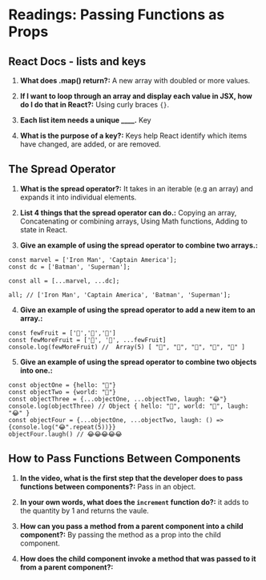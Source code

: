 # Readings: Passing Functions as Props

## React Docs - lists and keys

1. **What does .map() return?:** A new array with doubled or more values.

2. **If I want to loop through an array and display each value in JSX, how do I do that in React?:** Using curly braces `{}`.

3. **Each list item needs a unique ____.** Key

4. **What is the purpose of a key?:** Keys help React identify which items have changed, are added, or are removed.

## The Spread Operator

1. **What is the spread operator?:** It takes in an iterable (e.g an array) and expands it into individual elements.

2. **List 4 things that the spread operator can do.:** Copying an array, Concatenating or combining arrays, Using Math functions, Adding to state in React.

3. **Give an example of using the spread operator to combine two arrays.:**  

```
const marvel = ['Iron Man', 'Captain America'];
const dc = ['Batman', 'Superman'];

const all = [...marvel, ...dc];

all; // ['Iron Man', 'Captain America', 'Batman', 'Superman'];
```

4. **Give an example of using the spread operator to add a new item to an array.:**

```
const fewFruit = ['🍏','🍊','🍌']
const fewMoreFruit = ['🍉', '🍍', ...fewFruit]
console.log(fewMoreFruit) //  Array(5) [ "🍉", "🍍", "🍏", "🍊", "🍌" ]
```

5. **Give an example of using the spread operator to combine two objects into one.:**

```
const objectOne = {hello: "🤪"}
const objectTwo = {world: "🐻"}
const objectThree = {...objectOne, ...objectTwo, laugh: "😂"}
console.log(objectThree) // Object { hello: "🤪", world: "🐻", laugh: "😂" }
const objectFour = {...objectOne, ...objectTwo, laugh: () => {console.log("😂".repeat(5))}}
objectFour.laugh() // 😂😂😂😂😂
```

## How to Pass Functions Between Components

1. **In the video, what is the first step that the developer does to pass functions between components?:** Pass in an object.

2. **In your own words, what does the `increment` function do?:** it adds to the quantity by 1 and returns the vaule.

3. **How can you pass a method from a parent component into a child component?:** By passing the method as a prop into the child component.

4. **How does the child component invoke a method that was passed to it from a parent component?:**
